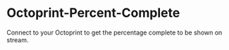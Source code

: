 # Octoprint-Percent-Complete
Connect to your Octoprint to get the percentage complete to be shown on stream.
